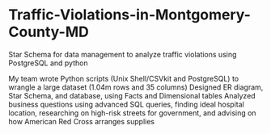 # Traffic-Violations-in-Montgomery-County-MD
Star Schema for data management to analyze traffic violations using PostgreSQL and python

My team wrote Python scripts (Unix Shell/CSVkit and PostgreSQL) to wrangle a large dataset (1.04m rows and 35 columns)
Designed ER diagram, Star Schema, and database, using Facts and Dimensional tables
Analyzed business questions using advanced SQL queries, finding ideal hospital location, researching on high-risk streets for government, and advising on how American Red Cross arranges supplies 
